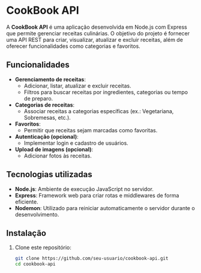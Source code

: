 # CookBook API

A **CookBook API** é uma aplicação desenvolvida em Node.js com Express que permite gerenciar receitas culinárias. O objetivo do projeto é fornecer uma API REST para criar, visualizar, atualizar e excluir receitas, além de oferecer funcionalidades como categorias e favoritos.

## **Funcionalidades**

- **Gerenciamento de receitas**: 
  - Adicionar, listar, atualizar e excluir receitas.
  - Filtros para buscar receitas por ingredientes, categorias ou tempo de preparo.
- **Categorias de receitas**: 
  - Associar receitas a categorias específicas (ex.: Vegetariana, Sobremesas, etc.).
- **Favoritos**:
  - Permitir que receitas sejam marcadas como favoritas.
- **Autenticação (opcional)**: 
  - Implementar login e cadastro de usuários.
- **Upload de imagens (opcional)**:
  - Adicionar fotos às receitas.

## **Tecnologias utilizadas**

- **Node.js**: Ambiente de execução JavaScript no servidor.
- **Express**: Framework web para criar rotas e middlewares de forma eficiente.
- **Nodemon**: Utilizado para reiniciar automaticamente o servidor durante o desenvolvimento.

## **Instalação**

1. Clone este repositório:
   ```bash
   git clone https://github.com/seu-usuario/cookbook-api.git
   cd cookbook-api
